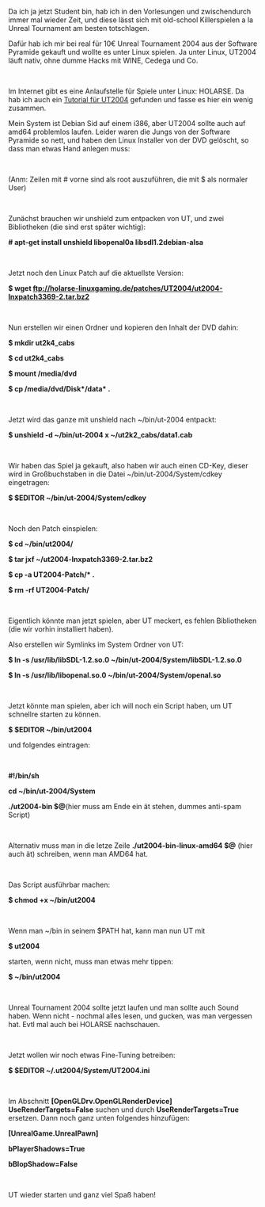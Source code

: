 <html><body><p>Da ich ja jetzt Student bin, hab ich in den Vorlesungen und zwischendurch immer mal wieder Zeit, und diese lässt sich mit old-school Killerspielen a la Unreal Tournament am besten totschlagen.<br>

Dafür hab ich mir bei real für 10€ Unreal Tournament 2004 aus der Software Pyramide gekauft und wollte es unter Linux spielen. Ja unter Linux, UT2004 läuft nativ, ohne dumme Hacks mit WINE, Cedega und Co.<br>

<br>

Im Internet gibt es eine Anlaufstelle für Spiele unter Linux: HOLARSE. Da hab ich auch ein <a href="http://www.holarse-linuxgaming.de/h2006/space/Unreal+Tournament+2004" target="_new">Tutorial für UT2004</a> gefunden und fasse es hier ein wenig zusammen.<br>

Mein System ist Debian Sid auf einem i386, aber UT2004 sollte auch auf amd64 problemlos laufen. Leider waren die Jungs von der Software Pyramide so nett, und haben den Linux Installer von der DVD gelöscht, so dass man etwas Hand anlegen muss:<br>

<br>

(Anm: Zeilen mit # vorne sind als root auszuführen, die mit $ als normaler User)<br>

<br>

Zunächst brauchen wir unshield zum entpacken von UT, und zwei Bibliotheken (die sind erst später wichtig):<br>

<strong># apt-get install unshield libopenal0a libsdl1.2debian-alsa</strong><br>

<br>

Jetzt noch den Linux Patch auf die aktuellste Version:<br>

<strong>$ wget ftp://holarse-linuxgaming.de/patches/UT2004/ut2004-lnxpatch3369-2.tar.bz2</strong><br>

<br>

Nun erstellen wir einen Ordner und kopieren den Inhalt der DVD dahin:<br>

<strong>$ mkdir ut2k4_cabs<br>

$ cd ut2k4_cabs<br>

$ mount /media/dvd<br>

$ cp /media/dvd/Disk*/data* .</strong><br>

<br>

Jetzt wird das ganze mit unshield nach ~/bin/ut-2004 entpackt:<br>

<strong>$ unshield -d ~/bin/ut-2004 x ~/ut2k2_cabs/data1.cab</strong><br>

<br>

Wir haben das Spiel ja gekauft, also haben wir auch einen CD-Key, dieser wird in Großbuchstaben in die Datei ~/bin/ut-2004/System/cdkey eingetragen:<br>

<strong>$ $EDITOR ~/bin/ut-2004/System/cdkey</strong><br>

<br>

Noch den Patch einspielen:<br>

<strong>$ cd ~/bin/ut2004/<br>

$ tar jxf ~/ut2004-lnxpatch3369-2.tar.bz2<br>

$ cp -a UT2004-Patch/* .<br>

$ rm -rf UT2004-Patch/</strong><br>

<br>

Eigentlich könnte man jetzt spielen, aber UT meckert, es fehlen Bibliotheken (die wir vorhin installiert haben).<br>

Also erstellen wir Symlinks im System Ordner von UT:<br>

<strong>$ ln -s /usr/lib/libSDL-1.2.so.0 ~/bin/ut-2004/System/libSDL-1.2.so.0<br>

$ ln -s /usr/lib/libopenal.so.0 ~/bin/ut-2004/System/openal.so</strong><br>

<br>

Jetzt könnte man spielen, aber ich will noch ein Script haben, um UT schnellre starten zu können.<br>

<strong>$ $EDITOR ~/bin/ut2004</strong><br>

und folgendes eintragen:<br>

<br>

<strong>#!/bin/sh<br>

cd ~/bin/ut-2004/System<br>

./ut2004-bin $@</strong>(hier muss am Ende ein ät stehen, dummes anti-spam Script)<br>

<br>

Alternativ muss man in die letze Zeile <strong>./ut2004-bin-linux-amd64 $@</strong> (hier auch ät) schreiben, wenn man AMD64 hat.<br>

<br>

Das Script ausführbar machen:<br>

<strong>$ chmod +x ~/bin/ut2004</strong><br>

<br>

Wenn man ~/bin in seinem $PATH hat, kann man nun UT mit<br>

<strong>$ ut2004</strong><br>

starten, wenn nicht, muss man etwas mehr tippen:<br>

<strong>$ ~/bin/ut2004</strong><br>

<br>

Unreal Tournament 2004 sollte jetzt laufen und man sollte auch Sound haben. Wenn nicht - nochmal alles lesen, und gucken, was man vergessen hat. Evtl mal auch bei HOLARSE nachschauen.<br>

<br>

Jetzt wollen wir noch etwas Fine-Tuning betreiben:<br>

<strong>$ $EDITOR ~/.ut2004/System/UT2004.ini</strong><br>

<br>

Im Abschnitt <strong>[OpenGLDrv.OpenGLRenderDevice]</strong> <strong>UseRenderTargets=False</strong> suchen und durch <strong>UseRenderTargets=True</strong> ersetzen. Dann noch ganz unten folgendes hinzufügen:<br>

<strong>[UnrealGame.UnrealPawn]<br>

bPlayerShadows=True<br>

bBlopShadow=False</strong><br>

<br>

UT wieder starten und ganz viel Spaß haben!</p></body></html>